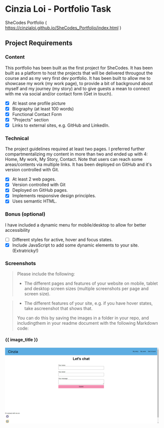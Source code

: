 # Cinzia Loi - Portfolio Task

SheCodes Portfolio ( https://cinzialoi.github.io/SheCodes_Portfolio/index.html )

## Project Requirements

### Content
This portfolio has been built as the first project for SheCodes.
It has been built as a platform to host the projects that will be delivered througout the course and as my very first dev portfolio.
It has been built to allow me to showcase my work (my work page), to provide a bit of background about myself and my journey (my story) and to give guests a mean to connect with me via social and/or contact form (Get in touch).
- [x] At least one profile picture
- [x] Biography (at least 100 words)
- [x] Functional Contact Form
- [x] "Projects" section
- [x] Links to external sites, e.g. GitHub and LinkedIn.

### Technical
The project guidelines required at least two pages. I preferred further compartmentalizing my content in more than two and ended up with 4: Home, My work, My Story, Contact. Note that users can reach some areas/contents via multiple links.
It has been deployed on GitHub and it's version controlled with Git.
- [x] At least 2 web pages.
- [x] Version controlled with Git
- [x] Deployed on GitHub pages.
- [x] Implements responsive design principles.
- [x] Uses semantic HTML.

### Bonus (optional)
I have included a dynamic menu for mobile/desktop to allow for better accessibility
- [ ] Different styles for active, hover and focus states.
- [x] Include JavaScript to add some dynamic elements to your site. (Extratricky!)

### Screenshots
> Please include the following:
> - The different pages and features of your website on mobile, tablet and desktop screen sizes (multiple screenshots per page and screen size).

> - The different features of your site, e.g. if you have hover states, take ascreenshot that shows that.
>
> You can do this by saving the images in a folder in your repo, and includingthem in your readme document with the following Markdown code:

#### {{ image_title }}
![ This is the Contact page on Desktop ](./Stuff%20for%20this%20project/ContactDT.png)